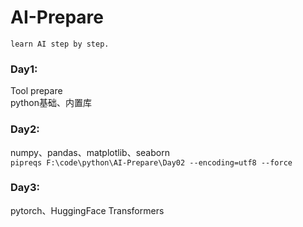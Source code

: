 # AI-Prepare
    learn AI step by step. 
### Day1:
Tool prepare <br>
python基础、内置库 
### Day2:
numpy、pandas、matplotlib、seaborn <br>
`pipreqs F:\code\python\AI-Prepare\Day02 --encoding=utf8 --force`
### Day3:
pytorch、HuggingFace Transformers